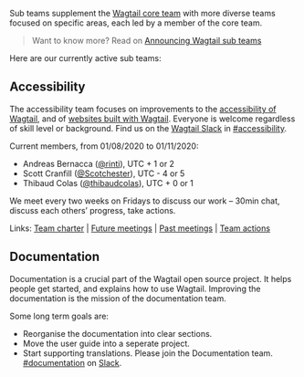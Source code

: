 Sub teams supplement the [Wagtail core team](https://github.com/wagtail/wagtail/wiki/Wagtail-core-team) with more diverse teams focused on specific areas, each led by a member of the core team.

> Want to know more? Read on [Announcing Wagtail sub teams](https://wagtail.io/blog/announcing-wagtail-sub-teams/)

Here are our currently active sub teams:

## Accessibility

The accessibility team focuses on improvements to the [accessibility of Wagtail](https://docs.wagtail.io/en/stable/contributing/developing.html#accessibility-targets), and of [websites built with Wagtail](https://github.com/wagtail/wagtail/issues/6090). Everyone is welcome regardless of skill level or background. Find us on the [Wagtail Slack](https://github.com/wagtail/wagtail/wiki/Slack) in [#accessibility](https://app.slack.com/client/T0K33F93J/CB7L6L5S6).

Current members, from 01/08/2020 to 01/11/2020:

- Andreas Bernacca ([@rinti](https://github.com/rinti)), UTC + 1 or 2
- Scott Cranfill ([@Scotchester](https://github.com/Scotchester)), UTC - 4 or 5
- Thibaud Colas ([@thibaudcolas](https://github.com/thibaudcolas)), UTC + 0 or 1

We meet every two weeks on Fridays to discuss our work – 30min chat, discuss each others’ progress, take actions.

Links: [Team charter](https://github.com/wagtail/wagtail/wiki/Accessibility-team) | [Future meetings](https://docs.google.com/document/d/1YUxOs5jYZMd8rX291mDE123xIK7tbD63PzSR9ooFa4c/edit) | [Past meetings](https://github.com/wagtail/wagtail/wiki/Accessibility-team) | [Team actions](https://github.com/wagtail/wagtail/projects/9)

## Documentation

Documentation is a crucial part of the Wagtail open source project. It helps people get started, and explains how to use Wagtail. Improving the documentation is the mission of the documentation team.

Some long term goals are:

- Reorganise the documentation into clear sections.
- Move the user guide into a seperate project.
- Start supporting translations.
Please join the Documentation team. [#documentation](https://app.slack.com/client/T0K33F93J/C0152QK6PC6) on [Slack](https://github.com/wagtail/wagtail/wiki/Slack).
